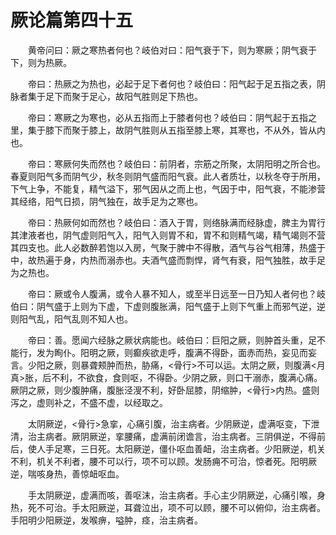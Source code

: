 # 厥论篇第四十五

　　黄帝问曰：厥之寒热者何也？岐伯对曰：阳气衰于下，则为寒厥；阴气衰于下，则为热厥。

　　帝曰：热厥之为热也，必起于足下者何也？岐伯曰：阳气起于足五指之表，阴脉者集于足下而聚于足心，故阳气胜则足下热也。

　　帝曰：寒厥之为寒也，必从五指而上于膝者何也？岐伯曰：阴气起于五指之里，集于膝下而聚于膝上，故阴气胜则从五指至膝上寒，其寒也，不从外，皆从内也。

　　帝曰：寒厥何失而然也？岐伯曰：前阴者，宗筋之所聚，太阴阳明之所合也。春夏则阳气多而阴气少，秋冬则阴气盛而阳气衰。此人者质壮，以秋冬夺于所用，下气上争，不能复，精气溢下，邪气因从之而上也，气因于中，阳气衰，不能渗营其经络，阳气日损，阴气独在，故手足为之寒也。

　　帝曰：热厥何如而然也？岐伯曰：酒入于胃，则络脉满而经脉虚，脾主为胃行其津液者也，阴气虚则阳气入，阳气入则胃不和，胃不和则精气竭，精气竭则不营其四支也。此人必数醉若饱以入房，气聚于脾中不得散，酒气与谷气相薄，热盛于中，故热遍于身，内热而溺赤也。夫酒气盛而剽悍，肾气有衰，阳气独胜，故手足为之热也。

　　帝曰：厥或令人腹满，或令人暴不知人，或至半日远至一日乃知人者何也？岐伯曰：阴气盛于上则为下虚，下虚则腹胀满，阳气盛于上则下气重上而邪气逆，逆则阳气乱，阳气乱则不知人也。

　　帝曰：善。愿闻六经脉之厥状病能也。岐伯曰：巨阳之厥，则肿首头重，足不能行，发为眴仆。阳明之厥，则癫疾欲走呼，腹满不得卧，面赤而热，妄见而妄言。少阳之厥，则暴聋颊肿而热，胁痛，<骨行>不可以运。太阴之厥，则腹满<月真>胀，后不利，不欲食，食则呕，不得卧。少阴之厥，则口干溺赤，腹满心痛。厥阴之厥，则少腹肿痛，腹胀泾溲不利，好卧屈膝，阴缩肿，<骨行>内热。盛则泻之，虚则补之，不盛不虚，以经取之。

　　太阴厥逆，<骨行>急挛，心痛引腹，治主病者。少阴厥逆，虚满呕变，下泄清，治主病者。厥阴厥逆，挛腰痛，虚满前闭谵言，治主病者。三阴俱逆，不得前后，使人手足寒，三日死。太阳厥逆，僵仆呕血善衄，治主病者。少阳厥逆，机关不利，机关不利者，腰不可以行，项不可以顾。发肠痈不可治，惊者死。阳明厥逆，喘咳身热，善惊衄呕血。

　　手太阴厥逆，虚满而咳，善呕沫，治主病者。手心主少阴厥逆，心痛引喉，身热，死不可治。手太阳厥逆，耳聋泣出，项不可以顾，腰不可以俯仰，治主病者。手阳明少阳厥逆，发喉痹，嗌肿，痉，治主病者。
